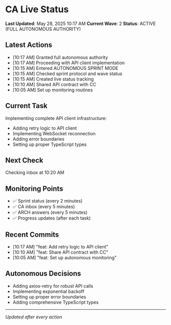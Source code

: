 # CA Live Status

**Last Updated**: May 28, 2025 10:17 AM
**Current Wave**: 2
**Status**: ACTIVE (FULL AUTONOMOUS AUTHORITY)

## Latest Actions
- [10:17 AM] Granted full autonomous authority
- [10:17 AM] Proceeding with API client implementation
- [10:15 AM] Entered AUTONOMOUS SPRINT MODE
- [10:15 AM] Checked sprint protocol and wave status
- [10:15 AM] Created live status tracking
- [10:10 AM] Shared API contract with CC
- [10:05 AM] Set up monitoring routines

## Current Task
Implementing complete API client infrastructure:
- Adding retry logic to API client
- Implementing WebSocket reconnection
- Adding error boundaries
- Setting up proper TypeScript types

## Next Check
Checking inbox at 10:20 AM

## Monitoring Points
- ✅ Sprint status (every 2 minutes)
- ✅ CA inbox (every 5 minutes)
- ✅ ARCH answers (every 5 minutes)
- ✅ Progress updates (after each task)

## Recent Commits
- [10:17 AM] "feat: Add retry logic to API client"
- [10:10 AM] "feat: Share API contract with CC"
- [10:05 AM] "feat: Set up autonomous monitoring"

## Autonomous Decisions
- Adding axios-retry for robust API calls
- Implementing exponential backoff
- Setting up proper error boundaries
- Adding comprehensive TypeScript types

---
*Updated after every action*
